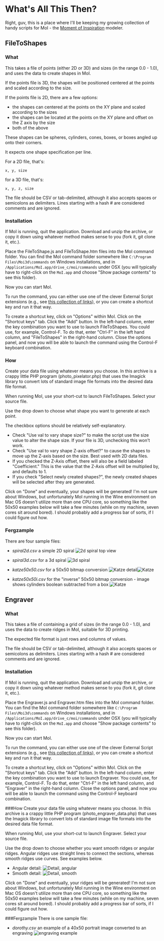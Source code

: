 # What's All This Then?
Right, guv, this is a place where I'll be keeping my growing collection of handy scripts for MoI - the [Moment of Inspiration](http://www.moi3d.com) modeler.

## FileToShapes
### What
This takes a file of points (either 2D or 3D) and sizes (in the range 0.0 - 1.0), and uses the data to create shapes in MoI.

If the points file is 3D, the shapes will be positioned centered at the points and scaled according to the size.

If the points file is 2D, there are a few options:

* the shapes can centered at the points on the XY plane and scaled according to the sizes
* the shapes can be located at the points on the XY plane and offset on the Z axis by the size
* both of the above

These shapes can be spheres, cylinders, cones, boxes, or boxes angled up onto their corners.

It expects one shape specification per line.

For a 2D file, that's:

    x, y, size

for a 3D file, that's:

    x, y, z, size

The file should be CSV or tab-delimited, although it also accepts spaces or semicolons as delimiters. Lines starting with a hash # are considered comments and are ignored.

### Installation
If MoI is running, quit the application.
Download and unzip the archive, or copy it down using whatever method makes sense to you (fork it, git clone it, etc.).

Place the FileToShape.js and FileToShape.htm files into the MoI command folder.
You can find the MoI command folder somewhere like ``C:\Program Files\Moi3d\commands`` on Windows installations, and in ``/Applications/MoI.app/drive_c/moi/commands`` under OSX (you will typically have to right-click on the ``MoI.app`` and choose "Show package contents" to see this folder).

Now you can start MoI.

To run the command, you can either use one of the clever External Script extensions (e.g., see [this collection of links](http://kyticka.webzdarma.cz/3d/moi/#PluginGallery)), or you can create a shortcut key and run it that way.

To create a shortcut key, click on "Options" within MoI. Click on the 
"Shortcut keys" tab. Click the "Add" button. In the left-hand column, enter the key combination you want to use to launch FileToShapes. You could use, for example, Control-F. To do that, enter "Ctrl-F" in the left hand column, and "FileToShapes" in the right-hand column. Close the options panel, and now you will be able to launch the command using the Control-F keyboard combination.

### How
Create your data file using whatever means you choose. In this archive is a crappy little PHP program (photo_pixelator.php) that uses the Imagick library to convert lots of standard image file formats into the desired data file format.

When running MoI, use your short-cut to launch FileToShapes. Select your source file.

Use the drop down to choose what shape you want to generate at each point.

The checkbox options should be relatively self-explanatory.

* Check "Use val to vary shape size?" to make the script use the size value to alter the shape size. If your file is 3D, unchecking this won't work.
* Check "Use val to vary shape Z-axis offset?" to cause the shapes to move up the Z-axis based on the size. Best used with 2D data files.
* If you checked the Z-Axis offset, there will also be a field labeled "Coefficient." This is the value that the Z-Axis offset will be multiplied by, and defaults to 1.
* If you check "Select newly created shapes?", the newly created shapes will be selected after they are generated.

Click on "Done" and eventually, your shapes will be generated! I'm not sure about Windows, but unfortunately MoI running in the Wine environment on Mac OS doesn't utilize more than one CPU core, so something like the 50x50 examples below will take a few minutes (while on my machine, seven cores sit around bored). I should probably add a progress bar of sorts, if I could figure out how.

### Fergzample
There are four sample files:

* *spiral2d.csv* a simple 2D spiral ![2d spiral top view](http://fogbound.net/moi/spiral.png)
* *spiral3d.csv* for a 3d spiral ![3d spiral](http://fogbound.net/moi/spiral3d.png)

* *katze50x50.csv* for a 50x50 bitmap conversion ![Katze detail](http://fogbound.net/moi/katze_cones.png)![Katze](http://fogbound.net/moi/katze_cones2.png)

* *katze50x50i.csv* for the "inverse" 50x50 bitmap conversion - image shows cylinders boolean subtracted from a box ![Katze](http://fogbound.net/moi/katze_punchout.png)


## Engraver
### What
This takes a file of containing a grid of sizes (in the range 0.0 - 1.0), and uses the data to create ridges in MoI, suitable for 3D printing.

The expected file format is just rows and columns of values.

The file should be CSV or tab-delimited, although it also accepts spaces or semicolons as delimiters. Lines starting with a hash # are considered comments and are ignored.

### Installation
If MoI is running, quit the application.
Download and unzip the archive, or copy it down using whatever method makes sense to you (fork it, git clone it, etc.).

Place the Engraver.js and Engraver.htm files into the MoI command folder.
You can find the MoI command folder somewhere like ``C:\Program Files\Moi3d\commands`` on Windows installations, and in ``/Applications/MoI.app/drive_c/moi/commands`` under OSX (you will typically have to right-click on the ``MoI.app`` and choose "Show package contents" to see this folder).

Now you can start MoI.

To run the command, you can either use one of the clever External Script extensions (e.g., see [this collection of links](http://kyticka.webzdarma.cz/3d/moi/#PluginGallery)), or you can create a shortcut key and run it that way.

To create a shortcut key, click on "Options" within MoI. Click on the
"Shortcut keys" tab. Click the "Add" button. In the left-hand column, enter the key combination you want to use to launch Engraver. You could use, for example, Control-F. To do that, enter "Ctrl-F" in the left hand column, and "Engraver" in the right-hand column. Close the options panel, and now you will be able to launch the command using the Control-F keyboard combination.

###How
Create your data file using whatever means you choose. In this archive is a crappy little PHP program (photo_engraver_data.php) that uses the Imagick library to convert lots of standard image file formats into the desired data file format.

When running MoI, use your short-cut to launch Engraver. Select your source file.

Use the drop down to choose whether you want smooth ridges or angular ridges. Angular ridges use straight lines to connect the sections, whereas smooth ridges use curves. See examples below.

* Angular detail: ![Detail, angular](http://fogbound.net/moi/engraving-angular.png)
* Smooth detail: ![Detail, smooth](http://fogbound.net/moi/engraving-smooth.png)

Click on "Done" and eventually, your ridges will be generated! I'm not sure about Windows, but unfortunately MoI running in the Wine environment on Mac OS doesn't utilize more than one CPU core, so something like the 50x50 examples below will take a few minutes (while on my machine, seven cores sit around bored). I should probably add a progress bar of sorts, if I could figure out how.

###Fergzample
There is one sample file:

* *dorothy.csv* an example of a 40x50 portrait image converted to an engraving ![engraving example](http://fogbound.net/moi/engraving.png)

